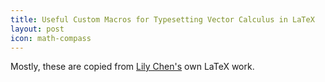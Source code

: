 ```yaml
---
title: Useful Custom Macros for Typesetting Vector Calculus in LaTeX
layout: post
icon: math-compass
---
```


Mostly, these are copied from [Lily Chen's](https://swagergroup.mit.edu/lily-chen) own LaTeX work.

<script src="https://gist.github.com/ambuc/318c491d38e5d9d7b57f.js"></script>

